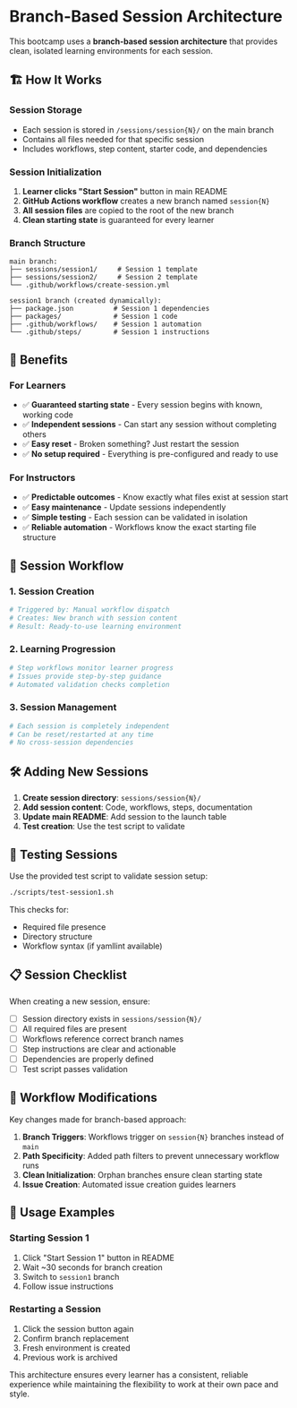 # Branch-Based Session Architecture

This bootcamp uses a **branch-based session architecture** that provides clean, isolated learning environments for each session.

## 🏗️ How It Works

### Session Storage
- Each session is stored in `/sessions/session{N}/` on the main branch
- Contains all files needed for that specific session
- Includes workflows, step content, starter code, and dependencies

### Session Initialization
1. **Learner clicks "Start Session"** button in main README
2. **GitHub Actions workflow** creates a new branch named `session{N}`
3. **All session files** are copied to the root of the new branch
4. **Clean starting state** is guaranteed for every learner

### Branch Structure
```
main branch:
├── sessions/session1/     # Session 1 template
├── sessions/session2/     # Session 2 template
└── .github/workflows/create-session.yml

session1 branch (created dynamically):
├── package.json          # Session 1 dependencies
├── packages/             # Session 1 code
├── .github/workflows/    # Session 1 automation
└── .github/steps/        # Session 1 instructions
```

## 🎯 Benefits

### For Learners
- ✅ **Guaranteed starting state** - Every session begins with known, working code
- ✅ **Independent sessions** - Can start any session without completing others
- ✅ **Easy reset** - Broken something? Just restart the session
- ✅ **No setup required** - Everything is pre-configured and ready to use

### For Instructors  
- ✅ **Predictable outcomes** - Know exactly what files exist at session start
- ✅ **Easy maintenance** - Update sessions independently 
- ✅ **Simple testing** - Each session can be validated in isolation
- ✅ **Reliable automation** - Workflows know the exact starting file structure

## 🔄 Session Workflow

### 1. Session Creation
```yaml
# Triggered by: Manual workflow dispatch
# Creates: New branch with session content
# Result: Ready-to-use learning environment
```

### 2. Learning Progression
```yaml
# Step workflows monitor learner progress
# Issues provide step-by-step guidance  
# Automated validation checks completion
```

### 3. Session Management
```yaml
# Each session is completely independent
# Can be reset/restarted at any time
# No cross-session dependencies
```

## 🛠️ Adding New Sessions

1. **Create session directory**: `sessions/session{N}/`
2. **Add session content**: Code, workflows, steps, documentation
3. **Update main README**: Add session to the launch table
4. **Test creation**: Use the test script to validate

## 🧪 Testing Sessions

Use the provided test script to validate session setup:

```bash
./scripts/test-session1.sh
```

This checks for:
- Required file presence
- Directory structure
- Workflow syntax (if yamllint available)

## 📋 Session Checklist

When creating a new session, ensure:

- [ ] Session directory exists in `sessions/session{N}/`
- [ ] All required files are present
- [ ] Workflows reference correct branch names
- [ ] Step instructions are clear and actionable
- [ ] Dependencies are properly defined
- [ ] Test script passes validation

## 🔧 Workflow Modifications

Key changes made for branch-based approach:

1. **Branch Triggers**: Workflows trigger on `session{N}` branches instead of `main`
2. **Path Specificity**: Added path filters to prevent unnecessary workflow runs
3. **Clean Initialization**: Orphan branches ensure clean starting state
4. **Issue Creation**: Automated issue creation guides learners

## 🚀 Usage Examples

### Starting Session 1
1. Click "Start Session 1" button in README
2. Wait ~30 seconds for branch creation
3. Switch to `session1` branch  
4. Follow issue instructions

### Restarting a Session
1. Click the session button again
2. Confirm branch replacement
3. Fresh environment is created
4. Previous work is archived

This architecture ensures every learner has a consistent, reliable experience while maintaining the flexibility to work at their own pace and style.
